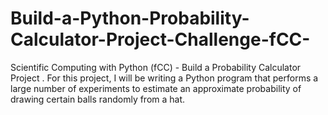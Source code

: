 # Build-a-Python-Probability-Calculator-Project-Challenge-fCC-
Scientific Computing with Python (fCC) - Build a Probability Calculator Project . For this project, I will be writing a Python program that performs a large number of experiments to estimate an approximate probability of drawing certain balls randomly from a hat.
